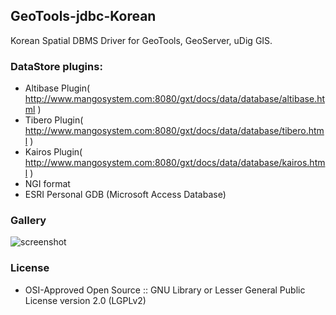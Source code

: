 ## GeoTools-jdbc-Korean

Korean Spatial DBMS Driver for GeoTools, GeoServer, uDig GIS.

### DataStore plugins:
* Altibase Plugin( http://www.mangosystem.com:8080/gxt/docs/data/database/altibase.html )
* Tibero Plugin( http://www.mangosystem.com:8080/gxt/docs/data/database/tibero.html )
* Kairos Plugin( http://www.mangosystem.com:8080/gxt/docs/data/database/kairos.html )
* NGI format
* ESRI Personal GDB (Microsoft Access Database)

### Gallery

![screenshot](https://github.com/mapplus/geotools-jdbc-korean/blob/master/docs/images/gt-jdbc-korean.png?width=800)

### License
* OSI-Approved Open Source :: GNU Library or Lesser General Public License version 2.0 (LGPLv2)
